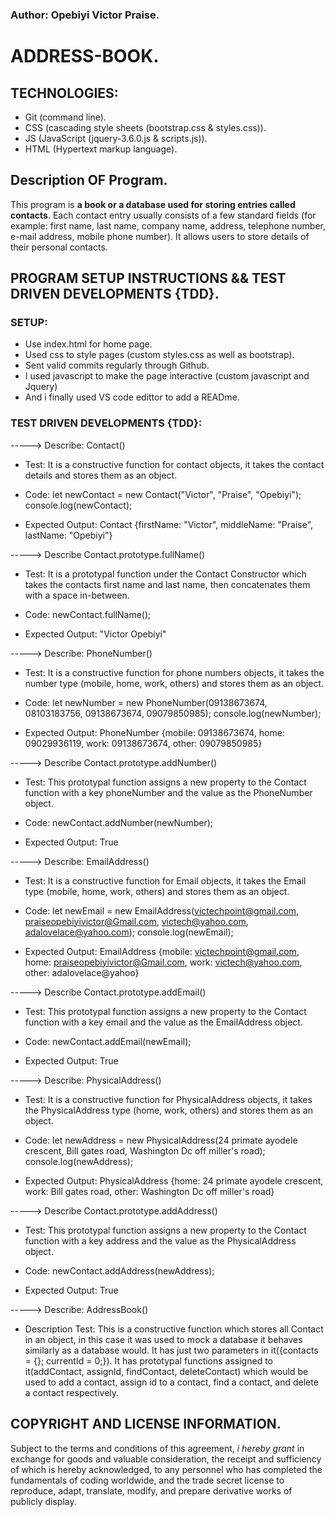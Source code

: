 ### Author: Opebiyi Victor Praise.

# ADDRESS-BOOK.

## TECHNOLOGIES:
* Git (command line).
* CSS (cascading style sheets (bootstrap.css & styles.css)).
* JS  (JavaScript (jquery-3.6.0.js & scripts.js)).
* HTML (Hypertext markup language).


## Description OF Program.

This program is **a book or a database used for storing entries called contacts**. Each contact entry usually consists of a few standard fields (for example: first name, last name, company name, address, telephone number, e-mail address, mobile phone number). It allows users to store details of their personal contacts.

## PROGRAM SETUP INSTRUCTIONS && TEST DRIVEN DEVELOPMENTS {TDD}.

### SETUP:

- Use index.html for home page.
- Used css to style pages (custom styles.css as well as bootstrap).
- Sent valid commits regularly through Github.
- I used javascript to make the page interactive (custom javascript and Jquery)
- And i finally used VS code edittor to add a READme.

### TEST DRIVEN DEVELOPMENTS {TDD}:

-----> Describe: Contact()

* Test: It is a constructive function for contact objects, it takes the contact details and stores them as an object.

* Code: let newContact = new Contact("Victor", "Praise", "Opebiyi");  console.log(newContact);

* Expected Output: Contact {firstName: "Victor", middleName: "Praise", lastName: "Opebiyi"}

-----> Describe Contact.prototype.fullName()

* Test: It is a prototypal function under the Contact Constructor which takes the contacts first name and last name, then concatenates them with a space in-between.

* Code: newContact.fullName();

* Expected Output: "Victor Opebiyi"

-----> Describe: PhoneNumber()

* Test: It is a constructive function for phone numbers objects, it takes the number type (mobile, home, work, others) and stores them as an object.

* Code: let newNumber = new PhoneNumber(09138673674, 08103183756, 09138673674, 09079850985); console.log(newNumber);

* Expected Output: PhoneNumber {mobile: 09138673674, home: 09029936119, work: 09138673674, other: 09079850985}


-----> Describe Contact.prototype.addNumber()

* Test: This prototypal function assigns a new property to the Contact function with a key phoneNumber and the value as the PhoneNumber object.

* Code: newContact.addNumber(newNumber);

* Expected Output: True

-----> Describe: EmailAddress()

* Test: It is a constructive function for Email objects, it takes the Email type (mobile, home, work, others) and stores them as an object.

* Code: let newEmail = new EmailAddress(victechpoint@gmail.com, praiseopebiyivictor@Gmail.com, victech@yahoo.com, adalovelace@yahoo.com); console.log(newEmail);

* Expected Output: EmailAddress {mobile: victechpoint@gmail.com,  home: praiseopebiyivictor@Gmail.com, work: victech@yahoo.com, other: adalovelace@yahoo}

-----> Describe Contact.prototype.addEmail()

* Test: This prototypal function assigns a new property to the Contact function with a key email and the value as the EmailAddress object.

* Code: newContact.addEmail(newEmail);

* Expected Output: True

-----> Describe: PhysicalAddress()

* Test: It is a constructive function for PhysicalAddress objects, it takes the PhysicalAddress type (home, work, others) and stores them as an object.

* Code: let newAddress = new PhysicalAddress(24 primate ayodele crescent, Bill gates road, Washington Dc off miller's road); console.log(newAddress);

* Expected Output: PhysicalAddress {home: 24 primate ayodele crescent, work: Bill gates road, other: Washington Dc off miller's road}

-----> Describe Contact.prototype.addAddress()

* Test: This prototypal function assigns a new property to the Contact function with a key address and the value as the PhysicalAddress object.

* Code: newContact.addAddress(newAddress);

* Expected Output: True

-----> Describe: AddressBook()

* Description Test: This is a constructive function which stores all Contact in an object, in this case it was used to mock a database it behaves similarly as a database would. It has just two parameters in it({contacts = {}; currentId = 0;}).  It has prototypal functions assigned to it(addContact, assignId, findContact, deleteContact) which would be used to add a contact, assign id to a contact, find a contact, and delete a contact respectively.

## COPYRIGHT AND LICENSE INFORMATION.

Subject to the terms and conditions of this agreement, _i hereby grant_ in exchange for goods and valuable consideration, the receipt and sufficiency of which is hereby acknowledged, to any personnel who has completed the fundamentals of coding worldwide, and the trade secret license to reproduce, adapt, translate, modify, and prepare derivative works of publicly display.



